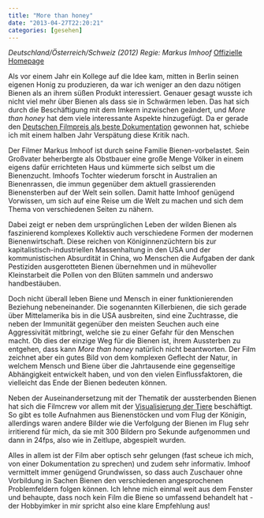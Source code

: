 ```yaml
---
title: "More than honey"
date: "2013-04-27T22:20:21"
categories: [gesehen]
---
```


*Deutschland/Österreich/Schweiz (2012)
Regie: Markus Imhoof*
[Offizielle Homepage](http://www.morethanhoney.ch/)

Als vor einem Jahr ein Kollege auf die Idee kam, mitten in Berlin seinen eigenen Honig zu produzieren, da war ich weniger an den dazu nötigen Bienen als an ihrem süßen Produkt interessiert. Genauer gesagt wusste ich nicht viel mehr über Bienen als dass sie in Schwärmen leben. Das hat sich durch die Beschäftigung mit dem Imkern inzwischen geändert, und *More than honey* hat dem viele interessante Aspekte hinzugefügt. Da er gerade den [Deutschen Filmpreis als beste Dokumentation](http://www.deutsche-filmakademie.de/uploads/media/Preistraeger_2013.pdf) gewonnen hat, schiebe ich mit einem halben Jahr Verspätung diese Kritik nach.

Der Filmer Markus Imhoof ist durch seine Familie Bienen-vorbelastet. Sein Großvater beherbergte als Obstbauer eine große Menge Völker in einem eigens dafür errichteten Haus und kümmerte sich selbst um die Bienenzucht. Imhoofs Tochter wiederum forscht in Australien an Bienenrassen, die immun gegenüber dem aktuell grassierenden Bienensterben auf der Welt sein sollen. Damit hatte Imhoof genügend Vorwissen, um sich auf eine Reise um die Welt zu machen und sich dem Thema von verschiedenen Seiten zu nähern.

Dabei zeigt er neben dem ursprünglichen Leben der wilden Bienen als faszinierend komplexes Kollektiv auch verschiedene Formen der modernen Bienenwirtschaft. Diese reichen von Königinnenzüchtern bis zur kapitalistisch-industriellen Massenhaltung in den USA und der kommunistischen Absurdität in China, wo Menschen die Aufgaben der dank Pestiziden ausgerotteten Bienen übernehmen und in mühevoller Kleinstarbeit die Pollen von den Blüten sammeln und anderswo handbestäuben.

Doch nicht überall leben Biene und Mensch in einer funktionierenden Beziehung nebeneinander. Die sogenannten Killerbienen, die sich gerade über Mittelamerika bis in die USA ausbreiten, sind eine Zuchtrasse, die neben der Immunität gegenüber den meisten Seuchen auch eine Aggressivität mitbringt, welche sie zu einer Gefahr für den Menschen macht. Ob dies der einzige Weg für die Bienen ist, ihrem Aussterben zu entgehen, dass kann *More than honey* natürlich nicht beantworten. Der Film zeichnet aber ein gutes Bild von dem komplexen Geflecht der Natur, in welchem Mensch und Biene über die Jahrtausende eine gegenseitige Abhängigkeit entwickelt haben, und von den vielen Einflussfaktoren, die vielleicht das Ende der Bienen bedeuten können.

Neben der Auseinandersetzung mit der Thematik der aussterbenden Bienen hat sich die Filmcrew vor allem mit der [Visualisierung der Tiere](http://www.morethanhoney.ch/makroaufnahmen) beschäftigt. So gibt es tolle Aufnahmen aus Bienenstöcken und vom Flug der Königin, allerdings waren andere Bilder wie die Verfolgung der Bienen im Flug sehr irritierend für mich, da sie mit 300 Bildern pro Sekunde aufgenommen und dann in 24fps, also wie in Zeitlupe, abgespielt wurden.

Alles in allem ist der Film aber optisch sehr gelungen (fast scheue ich mich, von einer Dokumentation zu sprechen) und zudem sehr informativ. Imhoof vermittelt immer genügend Grundwissen, so dass auch Zuschauer ohne Vorbildung in Sachen Bienen den verschiedenen angesprochenen Problemfeldern folgen können. Ich lehne mich einmal weit aus dem Fenster und behaupte, dass noch kein Film die Biene so umfassend behandelt hat - der Hobbyimker in mir spricht also eine klare Empfehlung aus!
